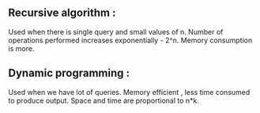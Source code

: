 ## Recursive algorithm :
  Used when there is single query and small values of n.
  Number of operations performed increases exponentially - 2^n.
  Memory consumption is more.
  
## Dynamic programming :
 Used when we have lot of queries.
 Memory efficient , less time consumed to produce output.
 Space and time are proportional to n*k.
 



